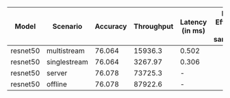 | Model    | Scenario     |   Accuracy |   Throughput | Latency (in ms)   | Power Efficiency (in samples/J)   | TEST01   | TEST04   |
|----------|--------------|------------|--------------|-------------------|-----------------------------------|----------|----------|
| resnet50 | multistream  |     76.064 |     15936.3  | 0.502             |                                   | passed   | passed   |
| resnet50 | singlestream |     76.064 |      3267.97 | 0.306             |                                   | passed   | passed   |
| resnet50 | server       |     76.078 |     73725.3  | -                 |                                   | passed   | passed   |
| resnet50 | offline      |     76.078 |     87922.6  | -                 |                                   | passed   | passed   |